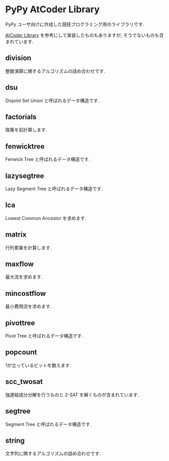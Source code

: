 # PyPy AtCoder Library
PyPy ユーザ向けに作成した競技プログラミング用のライブラリです.

[AtCoder Library](https://github.com/atcoder/ac-library) を参考にして実装したものもありますが, そうでないものも含まれています.

## division
整数演算に関するアルゴリズムの詰め合わせです.

## dsu
Disjoint Set Union と呼ばれるデータ構造です.

## factorials
階乗を前計算します.

## fenwicktree
Fenwick Tree と呼ばれるデータ構造です.

## lazysegtree
Lazy Segment Tree と呼ばれるデータ構造です.

## lca
Lowest Common Ancestor を求めます.

## matrix
行列累乗を計算します.

## maxflow
最大流を求めます.

## mincostflow
最小費用流を求めます.

## pivottree
Pivot Tree と呼ばれるデータ構造です.

## popcount
1が立っているビットを数えます.

## scc_twosat
強連結成分分解を行うものと 2-SAT を解くものが含まれています.

## segtree
Segment Tree と呼ばれるデータ構造です.

## string
文字列に関するアルゴリズムの詰め合わせです.